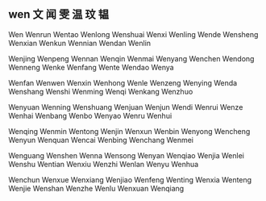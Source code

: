 wen  文 闻 雯 温 玟 韫 
---

Wen Wenrun Wentao Wenlong Wenshuai Wenxi Wenling Wende Wensheng Wenxian Wenkun Wennian Wendan Wenlin

Wenjing Wenpeng Wennan Wenqin Wenmai Wenyang Wenchen Wendong Wenneng Wenke Wenfang Wente Wendao Wenya

Wenfan Wenwen Wenxin Wenhong Wenle Wenzeng Wenying Wenda Wenshang Wenshi Wenming Wenqi Wenkang Wenzhuo 

Wenyuan Wenning Wenshuang Wenjuan Wenjun Wendi Wenrui Wenze Wenhai Wenbang Wenbo Wenyao Wenru Wenhui 

Wenqing Wenmin Wentong Wenjin Wenxun Wenbin Wenyong Wencheng Wenyun Wenquan Wencai Wenbing Wenchang Wenmei 

Wenguang Wenshen Wenna Wensong Wenyan Wenqiao Wenjia Wenlei Wenshu Wentian Wenxiu Wenzhi Wenlan Wenyu Wenhua 

Wenchun Wenxue Wenxiang Wenjiao Wenfeng Wenting Wenxia Wenteng Wenjie Wenshan Wenzhe Wenlu Wenxuan Wenqiang 
